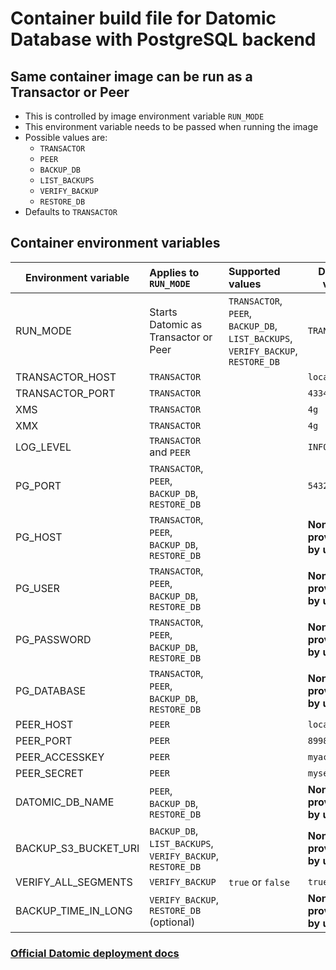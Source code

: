 # Container build file for Datomic Database with PostgreSQL backend

## Same container image can be run as a Transactor or Peer
- This is controlled by image environment variable `RUN_MODE`
- This environment variable needs to be passed when running the image
- Possible values are:
  - `TRANSACTOR`
  - `PEER`
  - `BACKUP_DB`
  - `LIST_BACKUPS`
  - `VERIFY_BACKUP` 
  - `RESTORE_DB` 
- Defaults to `TRANSACTOR`


## Container environment variables

| Environment variable | Applies to `RUN_MODE`                                      | Supported values                                                                 | Default value              |
|----------------------|:-----------------------------------------------------------|:---------------------------------------------------------------------------------|----------------------------|
| RUN_MODE             | Starts Datomic as Transactor or Peer                       | `TRANSACTOR`, `PEER`, `BACKUP_DB`, `LIST_BACKUPS`, `VERIFY_BACKUP`, `RESTORE_DB` | `TRANSACTOR`               |
| TRANSACTOR_HOST      | `TRANSACTOR`                                               |                                                                                  | `localhost`                |
| TRANSACTOR_PORT      | `TRANSACTOR`                                               |                                                                                  | `4334`                     |
| XMS                  | `TRANSACTOR`                                               |                                                                                  | `4g`                       |
| XMX                  | `TRANSACTOR`                                               |                                                                                  | `4g`                       |
| LOG_LEVEL            | `TRANSACTOR` and `PEER`                                    |                                                                                  | `INFO`                     |
| PG_PORT              | `TRANSACTOR`, `PEER`, `BACKUP_DB`, `RESTORE_DB`            |                                                                                  | `5432`                     |
| PG_HOST              | `TRANSACTOR`, `PEER`, `BACKUP_DB`, `RESTORE_DB`            |                                                                                  | **None, provided by user** |
| PG_USER              | `TRANSACTOR`, `PEER`, `BACKUP_DB`, `RESTORE_DB`            |                                                                                  | **None, provided by user** |
| PG_PASSWORD          | `TRANSACTOR`, `PEER`, `BACKUP_DB`, `RESTORE_DB`            |                                                                                  | **None, provided by user** |
| PG_DATABASE          | `TRANSACTOR`, `PEER`, `BACKUP_DB`, `RESTORE_DB`            |                                                                                  | **None, provided by user** |
| PEER_HOST            | `PEER`                                                     |                                                                                  | `localhost`                |
| PEER_PORT            | `PEER`                                                     |                                                                                  | `8998`                     |
| PEER_ACCESSKEY       | `PEER`                                                     |                                                                                  | `myaccesskey`              |
| PEER_SECRET          | `PEER`                                                     |                                                                                  | `mysecret`                 |
| DATOMIC_DB_NAME      | `PEER`, `BACKUP_DB`, `RESTORE_DB`                          |                                                                                  | **None, provided by user** |
| BACKUP_S3_BUCKET_URI | `BACKUP_DB`, `LIST_BACKUPS`, `VERIFY_BACKUP`, `RESTORE_DB` |                                                                                  | **None, provided by user** |
| VERIFY_ALL_SEGMENTS  | `VERIFY_BACKUP`                                            | `true` or `false`                                                                | `true`                     |
| BACKUP_TIME_IN_LONG  | `VERIFY_BACKUP`, `RESTORE_DB` (optional)                   |                                                                                  | **None, provided by user** |


### [Official Datomic deployment docs](https://docs.datomic.com/pro/operation/deployment.html)
